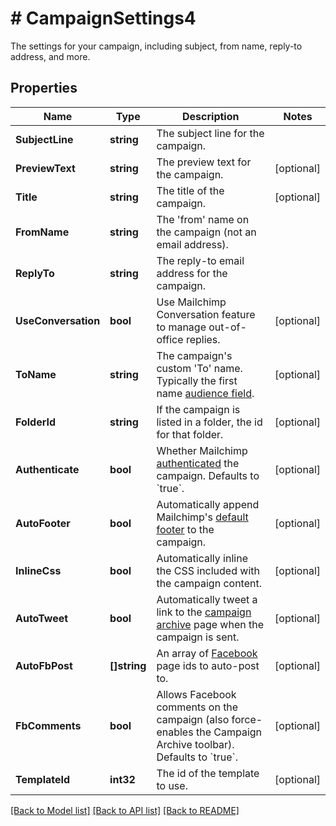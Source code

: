# # CampaignSettings4
The settings for your campaign, including subject, from name, reply-to address, and more.

## Properties 


Name | Type | Description | Notes
------------ | ------------- | ------------- | -------------
**SubjectLine**| **string** | The subject line for the campaign.  |
**PreviewText**| **string** | The preview text for the campaign.  | [optional]
**Title**| **string** | The title of the campaign.  | [optional]
**FromName**| **string** | The &#39;from&#39; name on the campaign (not an email address).  |
**ReplyTo**| **string** | The reply-to email address for the campaign.  |
**UseConversation**| **bool** | Use Mailchimp Conversation feature to manage out-of-office replies.  | [optional]
**ToName**| **string** | The campaign&#39;s custom &#39;To&#39; name. Typically the first name [audience field](https://mailchimp.com/help/getting-started-with-merge-tags/).  | [optional]
**FolderId**| **string** | If the campaign is listed in a folder, the id for that folder.  | [optional]
**Authenticate**| **bool** | Whether Mailchimp [authenticated](https://mailchimp.com/help/about-email-authentication/) the campaign. Defaults to &#x60;true&#x60;.  | [optional]
**AutoFooter**| **bool** | Automatically append Mailchimp&#39;s [default footer](https://mailchimp.com/help/about-campaign-footers/) to the campaign.  | [optional]
**InlineCss**| **bool** | Automatically inline the CSS included with the campaign content.  | [optional]
**AutoTweet**| **bool** | Automatically tweet a link to the [campaign archive](https://mailchimp.com/help/about-email-campaign-archives-and-pages/) page when the campaign is sent.  | [optional]
**AutoFbPost**| **[]string** | An array of [Facebook](https://mailchimp.com/help/connect-or-disconnect-the-facebook-integration/) page ids to auto-post to.  | [optional]
**FbComments**| **bool** | Allows Facebook comments on the campaign (also force-enables the Campaign Archive toolbar). Defaults to &#x60;true&#x60;.  | [optional]
**TemplateId**| **int32** | The id of the template to use.  | [optional]


[[Back to Model list]](../../README.md#models) [[Back to API list]](../../README.md#endpoints) [[Back to README]](../../README.md)


